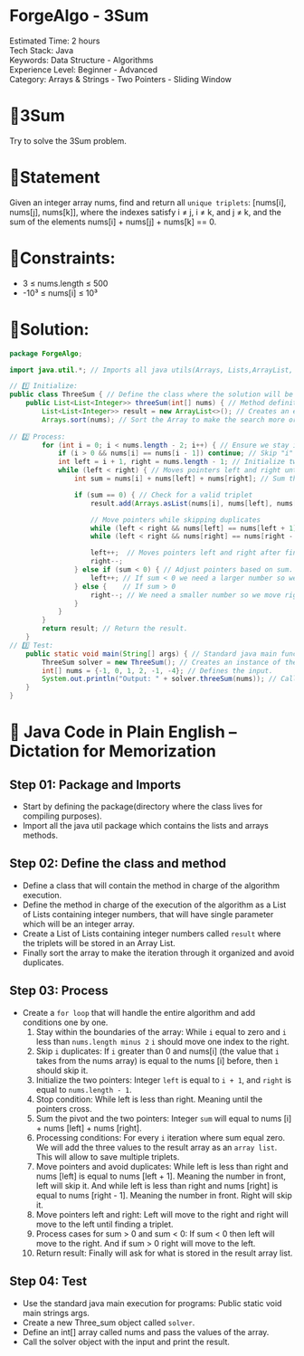 # ForgeAlgo - 3Sum
Estimated Time: 2 hours<br>
Tech Stack: Java<br>
Keywords: Data Structure - Algorithms<br>
Experience Level: Beginner - Advanced<br>
Category: Arrays & Strings - Two Pointers - Sliding Window

# 📌3Sum
Try to solve the 3Sum problem.

# 📌Statement
Given an integer array nums, find and return all `unique triplets`:
[nums[i], nums[j], nums[k]], where the indexes satisfy i ≠ j, i ≠ k, and j ≠ k, 
and the sum of the elements nums[i] + nums[j] + nums[k] == 0.

# 📌Constraints:
* 3 ≤ nums.length ≤ 500
* -10³ ≤ nums[i] ≤ 10³

# 📌Solution:
```java
package ForgeAlgo;

import java.util.*; // Imports all java utils(Arrays, Lists,ArrayList, etc).

// 1️⃣ Initialize:
public class ThreeSum { // Define the class where the solution will be stored.
    public List<List<Integer>> threeSum(int[] nums) { // Method definition. Creates a List of Lists containing integers.
        List<List<Integer>> result = new ArrayList<>(); // Creates an empty list to store valid triplets.
        Arrays.sort(nums); // Sort the Array to make the search more organized.
        
// 2️⃣ Process:
        for (int i = 0; i < nums.length - 2; i++) { // Ensure we stay in the boundaries of the array. 
            if (i > 0 && nums[i] == nums[i - 1]) continue; // Skip "i" duplicates. We need unique triplets. Only works if the array is sorted.
            int left = i + 1, right = nums.length - 1; // Initialize two pointer at the two extremes of the array.
            while (left < right) { // Moves pointers left and right until they meet.
                int sum = nums[i] + nums[left] + nums[right]; // Sum the index and the two pointers.

                if (sum == 0) { // Check for a valid triplet
                    result.add(Arrays.asList(nums[i], nums[left], nums[right])); // Store in the result list.

                    // Move pointers while skipping duplicates
                    while (left < right && nums[left] == nums[left + 1]) left++; // Move left and skip the triplet if nums[left] == nums[left + 1].
                    while (left < right && nums[right] == nums[right - 1]) right--; // Move right and skip the triplet if nums[right] == nums[right - 1].

                    left++;  // Moves pointers left and right after finding a triplet.
                    right--;
                } else if (sum < 0) { // Adjust pointers based on sum.
                    left++; // If sum < 0 we need a larger number so we move left to right.
                } else {    // If sum > 0 
                    right--; // We need a smaller number so we move right to left.
                }
            }
        }
        return result; // Return the result.
    }
// 3️⃣ Test: 
    public static void main(String[] args) { // Standard java main function to execute programs.
        ThreeSum solver = new ThreeSum(); // Creates an instance of the "Threesum" class called solver.
        int[] nums = {-1, 0, 1, 2, -1, -4}; // Defines the input.
        System.out.println("Output: " + solver.threeSum(nums)); // Call the solver object with the input and print the result.
    }
}

```

# 📢 Java Code in Plain English – Dictation for Memorization
## Step 01: Package and Imports
- Start by defining the package(directory where the class lives for compiling purposes).
- Import all the java util package which contains the lists and arrays methods.

## Step 02: Define the class and method
- Define a class that will contain the method in charge of the algorithm execution.
- Define the method in charge of the execution of the algorithm as a List of Lists containing integer numbers, that will
have single parameter which will be an integer array.
- Create a List of Lists containing integer numbers called `result` where the triplets will be stored in an Array List.
- Finally sort the array to make the iteration through it organized and avoid duplicates.

## Step 03: Process
- Create a `for loop` that will handle the entire algorithm and add conditions one by one.
  1. Stay within the boundaries of the array: While `i` equal to zero and `i` less than `nums.length minus 2` `i` should
  move one index to the right.
  2. Skip `i` duplicates:  If `i` greater than 0 and nums[i] (the value that `i` takes from the nums array) is equal
  to the nums [i] before, then `ì` should skip it.
  3. Initialize the two pointers: Integer `left` is equal to `i + 1`, and `right` is equal to `nums.length - 1`.
  4. Stop condition: While left is less than right. Meaning until the pointers cross.
  5. Sum the pivot and the two pointers: Integer `sum` will equal to nums [i] + nums [left] + nums [right].
  6. Processing conditions: For every `i` iteration where sum equal zero. We will add the three values to the result array
  as an `array list`. This will allow to save multiple triplets.
  7. Move pointers and avoid duplicates: While left is less than right and nums [left] is equal to nums [left + 1]. 
  Meaning the number in front, left will skip it. And while left is less than right and nums [right] is equal to 
  nums [right - 1]. Meaning the number in front. Right will skip it.
  8. Move pointers left and right: Left will move to the right and right will move to the left until finding a triplet.
  9. Process cases for sum > 0 and sum < 0: If sum < 0 then left will move to the right. And if sum > 0 right will 
  move to the left.
  10. Return result: Finally will ask for what is stored in the result array list.

## Step 04: Test
- Use the standard java main execution for programs: Public static void main strings args.
- Create a new Three_sum object called `solver`.
- Define an int[] array called nums and pass the values of the array.
- Call the solver object with the input and print the result.
